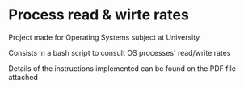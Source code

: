 # Process read & wirte rates
Project made for Operating Systems subject at University

Consists in a bash script to consult OS processes' read/write rates

Details of the instructions implemented can be found on the PDF file attached 
